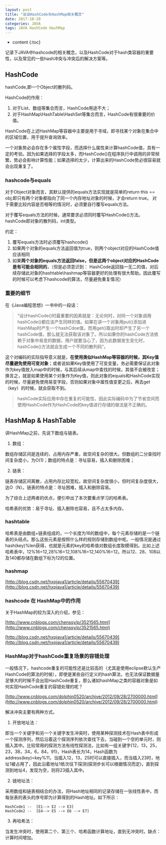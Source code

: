 ```yaml
---
layout: post
title: "谈谈HashCode与HashMap相关概念"
date: 2017-10-20
categories: JAVA
tags: JAVA HashCode HashMap
---
```


* content
{:toc}

记录下JAVA中hashcode的相关概念，以及HashCode对于hash类容器的重要性，以及常见的一些hash冲突与冲突后的解决方案等。



## HashCode

hashCode,即一个Object的散列码。

HashCode的作用：

1. 对于List、数组等集合而言，HashCode用途不大；
2. 对于HashMap\HashTable\HashSet等集合而言，HashCode有很重要的价值。

HashCode在上述HashMap等容器中主要是用于寻域，即寻找某个对象在集合中的区域位置，用于提升查询效率。

一个对象势必会存在多个属性字段，而选择什么属性来计算hashCode值，具有一定的考验。因为如果选择的字段太多，而HashCode()在程序执行中调用的非常频繁，势必会影响计算性能；如果选择的太少，计算出来的HashCode势必很容易就会出现重复了。

### hashcode与equals

对于Object对象而言，其默认提供的equals方法实现就是简单的return this == obj;即只有两个对象都指向了同一个内存地址对象的时候，才会return true。  对于需要比较内容是否相等的情况时，必须要自行覆写equals方法。

对于覆写equals方法的时候，通常要求必须同时覆写HashCode()方法。hashCode即对象的散列码，int类型。

约定：

1. 覆写equals方法时必须覆写hashcode()
2. 如果两个对象的equals方法返回值为true，则两个object对应的HashCode值应该相同
3. 如果**两个对象的equals方法返回false，但是这两个object对应的HashCode是有可能会相同的**，（但是必须意识到： HashCode返回独一无二的值，对后续存储此对象的hashtable\hashmap等容器更好的处理有很大帮助。因此覆写的时候可以考虑下hashcode的算法，尽量避免重复情况）

### 重要的细节

在《Java编程思想》一书中的一段话：

> “设计hashCode()时最重要的因素就是：无论何时，对同一个对象调用hashCode()都应该产生同样的值。如果在讲一个对象用put()添加进HashMap时产生一个hashCdoe值，而用get()取出时却产生了另一个hashCode值，那么就无法获取该对象了。所以如果你的hashCode方法依赖于对象中易变的数据，用户就要当心了，因为此数据发生变化时，hashCode()方法就会生成一个不同的散列码”。

这个对编码的实际指导意义就是，**在使用类似HashMap等容器的时候，其Key值尽量避免使用可变对象**；或者说如果Key值使用了可变变量，务必需要保证此对象作为key值放入map中的时候，与其后续从map中查找的时候，其值不会被改变；换言之，就是如果使用某个对象作为Key值，则此对象的equals和HashCode实现的时候，尽量避免使用易变字段，否则如果对象中属性值变更之后，再去get（key）的时候，就会获取不到。

> hashCode实际应用中存在重复的可能性，因此实际编码中为了节省空间而使用HashCode作为HashCode的key值进行存储的做法是不正确的。


## HashMap & HashTable

讲HashMap之前，先说下数组与链表。

1. 数组：

数组存储区间是连续的，占用内存严重，故空间复杂的很大。但数组的二分查找时间复杂度小，为O(1)；数组的特点是：寻址容易，插入和删除困难；

2. 链表：

链表存储区间离散，占用内存比较宽松，故空间复杂度很小，但时间复杂度很大，达O（N）。链表的特点是：寻址困难，插入和删除容易。

为了综合上述两者的优点，便引申出了本次要重点学习的哈希表。

哈希表的优势：易于寻址、插入删除也容易，且不占太多内存。

### hashtable
哈希表是由数组+链表组成的，一个长度为16的数组中，每个元素存储的是一个链表的头结点。那么这些元素是按照什么样的规则存储到数组中呢。一般情况是通过hash(key)%len获得，也就是元素的key的哈希值对数组长度取模得到。比如上述哈希表中，12%16=12,28%16=12,108%16=12,140%16=12。所以12、28、108以及140都存储在数组下标为12的位置。

### hashmap

[http://blog.csdn.net/hxpjava1/article/details/55670439](http://blog.csdn.net/hxpjava1/article/details/55670439)

### hashcode 在 HashMap中的作用

关于HashMap的较为深入的介绍，参见：

[http://www.cnblogs.com/chenssy/p/3521565.html](http://www.cnblogs.com/chenssy/p/3521565.html)

[http://blog.csdn.net/hxpjava1/article/details/55670439](http://blog.csdn.net/hxpjava1/article/details/55670439)


### HashMap对于hashCode重复场景的容错处理

一般情况下，hashcode重复的可能性还是比较高的（尤其是使用eclipse默认生产HashCode的算法的时候），即使是某些自行定义的hash算法，也无法保证数据量足够大的时候不会出现HashCode重复，那么诸如hashMap之类的容器对象是如何实现HashCode重复的容错处理的呢？

[http://www.cnblogs.com/dolphin0520/archive/2012/09/28/2700000.html](http://www.cnblogs.com/dolphin0520/archive/2012/09/28/2700000.html)

解决冲突主要有两种方式。

1. 开放地址法：

即当一个关键字和另一个关键字发生冲突时，使用某种探测技术在Hash表中形成一个探测序列，然后沿着这个探测序列依次查找下去，当碰到一个空的单元时，则插入其中。比较常用的探测方法有线性探测法，比如有一组关键字{12，13，25，23，38，34，6，84，91}，Hash表长为14，Hash函数为address(key)=key%11，当插入12，13，25时可以直接插入，而当插入23时，地址1被占用了，因此沿着地址1依次往下探测(探测步长可以根据情况而定)，直到探测到地址4，发现为空，则将23插入其中。

2. 链地址法：

采用数组和链表相结合的办法，将Hash地址相同的记录存储在一张线性表中，而每张表的表头的序号即为计算得到的Hash地址。如下所示：

    HashCode1 --  [E1--> E2 --> E3]
    HashCode2 --  [E4--> E5 --> E6 --> E7]

3. 再哈希法：

当发生冲突时，使用第二个、第三个、哈希函数计算地址，直到无冲突时。缺点：计算时间增加。